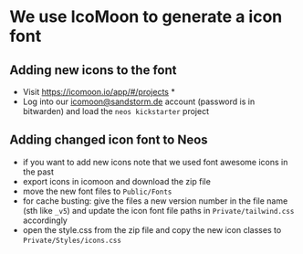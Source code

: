 # We use IcoMoon to generate a icon font

## Adding new icons to the font

* Visit https://icomoon.io/app/#/projects *
* Log into our icomoon@sandstorm.de account (password is in bitwarden) and load the `neos kickstarter` project

## Adding changed icon font to Neos

* if you want to add new icons note that we used font awesome icons in the past
* export icons in icomoon and download the zip file
* move the new font files to `Public/Fonts`
* for cache busting: give the files a new version number in the file name (sth like `_v5`) and update the icon font file paths in `Private/tailwind.css` accordingly
* open the style.css from the zip file and copy the new icon classes to `Private/Styles/icons.css`
